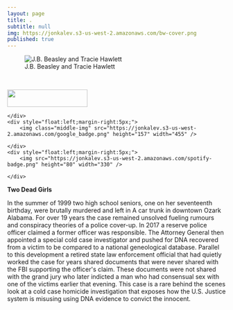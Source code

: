 ```yaml
---
layout: page
title: .
subtitle: null
img: https://jonkalev.s3-us-west-2.amazonaws.com/bw-cover.png
published: true
---
```


<figure>
<img src="https://jonkalev.s3-us-west-2.amazonaws.com/bw-cover.png" alt=" J.B. Beasley and Tracie Hawlett">
  <figcaption>J.B. Beasley and Tracie Hawlett</figcaption>
  </figure>
<br  />
<p>
  <div class="image123">
    <div style="float:left;margin-right:5px;">
        <img src="https://jonkalev.s3-us-west-2.amazonaws.com/apple_badge.png" height="40" width="185"  />
       
    </div>
    <div style="float:left;margin-right:5px;">
        <img class="middle-img" src="https://jonkalev.s3-us-west-2.amazonaws.com/google_badge.png" height="157" width="455" />
       
    </div>
    <div style="float:left;margin-right:5px;">
        <img src="https://jonkalev.s3-us-west-2.amazonaws.com/spotify-badge.png" height="80" width="330" />
       
    </div>
</div>

</p>
  
  
<strong>Two Dead Girls</strong>

 In the summer of 1999 two high school seniors, one on her seventeenth birthday, were brutally murdered and left in A car trunk in downtown Ozark Alabama. For over 19 years the case remained unsolved fueling rumours and conspiracy theories of a police cover-up. In 2017 a reserve police officer claimed a former officer was responsible. The Attorney General then appointed a special cold case investigator and pushed for DNA recovered from a victim to be compared to a national geneological database. Parallel to this development a retired state law enforcement official that had quietly worked the case for years shared documents that were never shared with the FBI supporting the officer's claim. These documents were not shared with the grand jury who later indicted a man who had consensual sex with one of the victims earlier that evening.
    This case is a rare behind the scenes look at a cold case homicide investigation that exposes how the U.S. Justice system is misusing using DNA evidence to convict the innocent.
    
    
    
   

